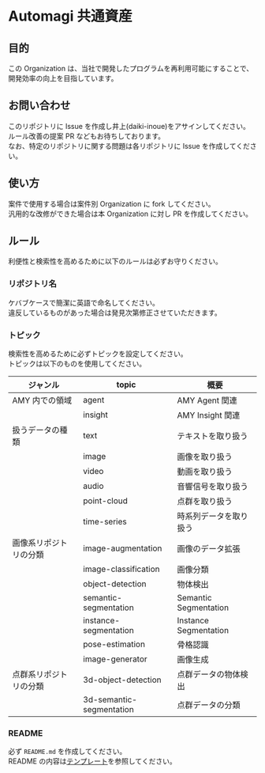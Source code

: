 # Automagi 共通資産

## 目的

この Organization は、当社で開発したプログラムを再利用可能にすることで、開発効率の向上を目指しています。

## お問い合わせ

このリポジトリに Issue を作成し井上(daiki-inoue)をアサインしてください。  
ルール改善の提案 PR などもお待ちしております。  
なお、特定のリポジトリに関する問題は各リポジトリに Issue を作成してください。

## 使い方

案件で使用する場合は案件別 Organization に fork してください。  
汎用的な改修ができた場合は本 Organization に対し PR を作成してください。

## ルール

利便性と検索性を高めるために以下のルールは必ずお守りください。

### リポジトリ名

ケバブケースで簡潔に英語で命名してください。  
違反しているものがあった場合は発見次第修正させていただきます。

### トピック

検索性を高めるために必ずトピックを設定してください。  
トピックは以下のものを使用してください。

| ジャンル               | topic                    | 概要                   |
| ---------------------- | ------------------------ | ---------------------- |
| AMY 内での領域         | agent                    | AMY Agent 関連         |
|                        | insight                  | AMY Insight 関連       |
| 扱うデータの種類       | text                     | テキストを取り扱う     |
|                        | image                    | 画像を取り扱う         |
|                        | video                    | 動画を取り扱う         |
|                        | audio                    | 音響信号を取り扱う     |
|                        | point-cloud              | 点群を取り扱う         |
|                        | time-series              | 時系列データを取り扱う |
| 画像系リポジトリの分類 | image-augmentation       | 画像のデータ拡張       |
|                        | image-classification     | 画像分類               |
|                        | object-detection         | 物体検出               |
|                        | semantic-segmentation    | Semantic Segmentation  |
|                        | instance-segmentation    | Instance Segmentation  |
|                        | pose-estimation          | 骨格認識               |
|                        | image-generator          | 画像生成               |
| 点群系リポジトリの分類 | 3d-object-detection      | 点群データの物体検出   |
|                        | 3d-semantic-segmentation | 点群データの分類       |

### README

必ず `README.md` を作成してください。  
README の内容は[テンプレート](templates/README.md)を参照してください。
